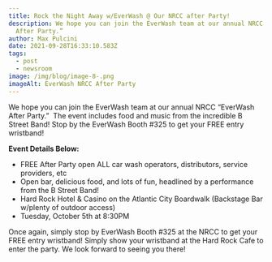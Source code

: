 ```yaml
---
title: Rock the Night Away w/EverWash @ Our NRCC after Party!
description: We hope you can join the EverWash team at our annual NRCC “EverWash
  After Party.”
author: Max Pulcini
date: 2021-09-28T16:33:10.583Z
tags:
  - post
  - newsroom
image: /img/blog/image-8-.png
imageAlt: EverWash NRCC After Party
---
```

We hope you can join the EverWash team at our annual NRCC “EverWash After Party.”  The event includes food and music from the incredible B Street Band! Stop by the EverWash Booth #325 to get your FREE entry wristband!

**Event Details Below:**

* FREE After Party open ALL car wash operators, distributors, service providers, etc
* Open bar, delicious food, and lots of fun, headlined by a performance from the B Street Band!
* Hard Rock Hotel & Casino on the Atlantic City Boardwalk (Backstage Bar w/plenty of outdoor access)
* Tuesday, October 5th at 8:30PM

Once again, simply stop by EverWash Booth #325 at the NRCC to get your FREE entry wristband! Simply show your wristband at the Hard Rock Cafe to enter the party. We look forward to seeing you there!